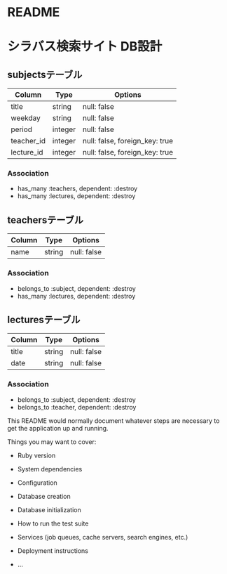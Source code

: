 # README

# シラバス検索サイト DB設計

## subjectsテーブル
|Column|Type|Options|
|------|----|-------|
|title|string|null: false|
|weekday|string|null: false|
|period|integer|null: false|
|teacher_id|integer|null: false, foreign_key: true|
|lecture_id|integer|null: false, foreign_key: true|
### Association
- has_many :teachers, dependent: :destroy
- has_many :lectures, dependent: :destroy


## teachersテーブル
|Column|Type|Options|
|------|----|-------|
|name|string|null: false|
### Association
- belongs_to :subject, dependent: :destroy
- has_many :lectures, dependent: :destroy


## lecturesテーブル
|Column|Type|Options|
|------|----|-------|
|title|string|null: false|
|date|string|null: false|
### Association
- belongs_to :subject, dependent: :destroy
- belongs_to :teacher, dependent: :destroy

This README would normally document whatever steps are necessary to get the
application up and running.

Things you may want to cover:

* Ruby version

* System dependencies

* Configuration

* Database creation

* Database initialization

* How to run the test suite

* Services (job queues, cache servers, search engines, etc.)

* Deployment instructions

* ...
